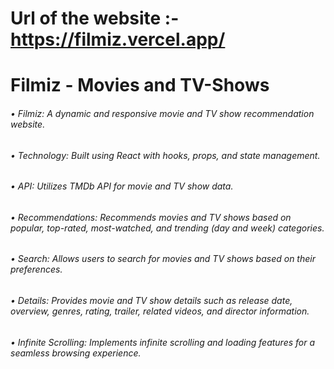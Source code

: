 # Url of the website :- https://filmiz.vercel.app/
# Filmiz - Movies and TV-Shows
###### •	Filmiz: A dynamic and responsive movie and TV show recommendation website.
###### •	Technology: Built using React with hooks, props, and state management.
###### •	API: Utilizes TMDb API for movie and TV show data.
###### •	Recommendations: Recommends movies and TV shows based on popular, top-rated, most-watched, and trending (day and week) categories.
###### •	Search: Allows users to search for movies and TV shows based on their preferences.
###### •	Details: Provides movie and TV show details such as release date, overview, genres, rating, trailer, related videos, and director information.
###### •	Infinite Scrolling: Implements infinite scrolling and loading features for a seamless browsing experience.
